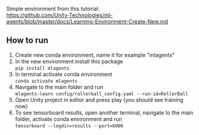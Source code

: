 Simple environment from this tutorial: <br>
https://github.com/Unity-Technologies/ml-agents/blob/master/docs/Learning-Environment-Create-New.md

## How to run
1. Create new conda environment, name it for example "mlagents"
2. In the new environment install this package <br>
`pip install mlagents`
3. In terminal activate conda environment <br>
`conda activate mlagents`
4. Navigate to the main folder and run <br>
`mlagents-learn config/rollerball_config.yaml --run-id=RollerBall`
5. Open Unity project in editor and press play (you should see training now)
6. To see tensorboard results, open another terminal, navigate to the main folder, activate conda environment and run <br>
`tensorboard --logdir=results --port=6006`
